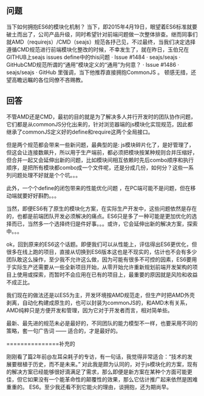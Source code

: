 ## 问题

当下如何拥抱ES6的模块化机制？
当下，即2015年4月19日，眼望着ES6标准就要破土而出了，公司产品升级，同时希望针对前端问题做一次整体排查。继而同事们就AMD（requirejs）/CMD（seajs）规范各抒己见，不过最终，当我们决定选择遵循CMD规范进行前端模块化整改的时候，不幸发生了，就在昨日，玉伯兄在GITHUB上seajs issues define中的this问题 · Issue #1484 · seajs/seajs · GitHubCMD规范所谓的“通用”模块定义的“通用”为何意？ · Issue #1486 · seajs/seajs · GitHub 里强调，当下他推荐直接拥抱CommonJS 。
顿感无措，还望高瞻远瞩的各位同僚不吝赐教。

## 回答

不管AMD还是CMD，最初的目的就是为了解决多人并行开发时的团队协作问题，它们都是从commonJS分化出来的，针对浏览器端的js模块化实现规范，因此都继承了commonJS定义好的define和require这两个全局接口。

但是两个规范都会带来一些新问题，最典型的是: js模块碎片化了，是好管理了，但这会让连接数飙升，所以用于生产端前，都必须把模块按某种规则合并压缩好，但合并一起又会延伸出新的问题，比如模块间相互依赖时先后combo顺序和执行顺序，是把所有模块都combo成一个文件呢，还是分成几份，如何分？这些一系列问题处理不好就是个个坑。。。

此外，一个个define的闭包带来的性能优化问题 ，在PC端可能不是问题，但在移动端就要好好斟酌。。。

当然，即便ES6有了原生的模块化方案，在实际生产开发中，这些问题依然是存在的，也都是前端团队开发必须解决的痛点。ES6只是多了一种可能是更加优化的选择而已，当然多一个选择终归是件好事。。。或许，它会延伸出新的解决方案，探索中。。。

ok，回到原来的ES6这个话题。即便我们可以从性能上，评估得出ES6更优化，但很多在线上跑的项目，直接从切换到ES6版本这也是不现实的，估计也不会有多少团队敢这么操作，至少我不允许这么做，因为可能有很多不可控的因素，ES6要用于实际生产还需要从一些全新项目开始，从零开始允许重新规划前端开发架构的项目上使用或探索，而暂时不会应用在已有的项目上，最重要的原因就是风险和收益不成正比。

我们现在的做法还是以ES5为主，开发环境按AMD规范走，但生产时把AMD外壳剥离，自动化构建成原生的，也可以封装为commonJS的，和AMD木有关系，AMD纯粹只是方便开发和管理，因为它对于开发者而言，相对简单些。

最新、最先进的规范未必是最好的，不同团队的能力模型不一样，也要采用不同的策略，套一句广告词 —— 适合的，才是最好的。

===============补充的

刚刚看了篇2年前@左耳朵耗子的专访，有一句话，我觉得非常适合：“技术的发展要根植于历史，而不是未来。” 对此我是颇为认同的，对于js模块化的方案，现有的解决方案已经能够很好滴满足了需求，那么即便是新方案在某种个方面可能更佳，但它如果没有一个能革命性的颠覆性的效果，那么它估计推广起来依然是困难重重的。
ES6。至少我还看不到它能火的理由，谈拥抱，还为期尚早。
